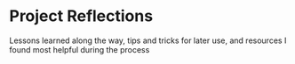 # Project Reflections

Lessons learned along the way, tips and tricks for later use, and resources I found most helpful during the process
